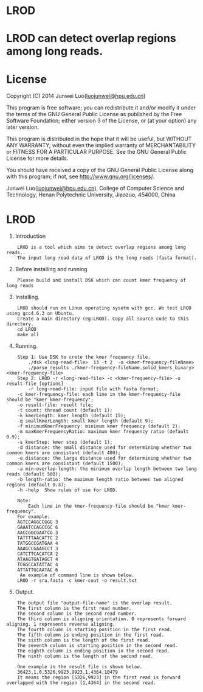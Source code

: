 # LROD
LROD can detect overlap regions among long reads.
=========
License
=========

Copyright (C) 2014 Junwei Luo(luojunwei@hpu.edu.cn)

This program is free software; you can redistribute it and/or
modify it under the terms of the GNU General Public License
as published by the Free Software Foundation; either version 3
of the License, or (at your option) any later version.

This program is distributed in the hope that it will be useful,
but WITHOUT ANY WARRANTY; without even the implied warranty of
MERCHANTABILITY or FITNESS FOR A PARTICULAR PURPOSE.  See the
GNU General Public License for more details.

You should have received a copy of the GNU General Public License
along with this program; if not, see <http://www.gnu.org/licenses/>.

Junwei Luo(luojunwei@hpu.edu.cn),
College of Computer Science and Technology,
Henan Polytechnic University,
Jiaozuo,
454000,
China


LROD
=================

1) Introduction
```
    LROD is a tool which aims to detect overlap regions among long reads..
    The input long read data of LROD is the long reads (fasta format).
```
2) Before installing and running
```
    Please build and install DSK which can count kmer frequency of long reads
```
3) Installing.
```
    LROD should run on Linux operating sysetm with gcc. We test LROD using gcc4.6.3 on Ubuntu.
    Create a main directory (eg:LROD). Copy all source code to this directory.
	cd LROD
	make all
```
4) Running.
```
    Step 1: Use DSK to crete the kmer frequency file.
		./dsk <long-read-file>  13 -t 2  -o <kmer-frequency-fileName>
		./parse_results ./kmer-frequency-fileName.solid_kmers_binary>  <kmer-frequency-file>
    Step 2: LROD -r <long-read-file> -c <kmer-frequency-file> -o result-file [options]
    	-r long-read-file: input file with fasta format;
	-c kmer-frequency-file: each line in the kmer-frequency-file should be "kmer kmer-frequency";
	-o result-file: result file;
	-t count: thread count (default 1);
	-k kmerLength: kmer length (default 15);
	-q smallKmerLength: small kmer length (default 9);
	-f minimumKmerFrequency: minimum kmer frequency (default 2);
	-m maxKmerFrequencyRatio: maximum kmer frequency ratio (default 0.9);
	-s kmerStep: kmer step (default 1);
	-d distance: the small distance used for determining whether two common kmers are consistant (default 400);
	-e distance: the large distance used for determining whether two common kmers are consistant (default 1500);
	-a min-overlap-length: the minimum overlap length between two long reads (default 500);
	-b length-ratio: the maximum length ratio between two aligned regions (default 0.3); 
	-h -help  Show rules of use for LROD.
	
    Note:
    	Each line in the kmer-frequency-file should be "kmer kmer-frequency". 
	For example:
	AGTCCAGGCCGGG 3
	GAAATCCAGCCGC 6
	AACCGGCGAATCG 3
	TATTTTAACATTC 2
	TATGGCCGATGAA 4
	AAAGCCGAAGCCT 3
	CATCTTCACATCA 2
	ATAAGTGATAGCT 4
	TCGGCCATATTAC 4
	ATTATTGCAATAC 6
     An example of command line is shown below.
	LROD -r sra.fasta -c kmer-cout -o result.txt
```
5) Output.
```
    The output file "output-file-name" is the overlap result.
    The first column is the first read number.
    The second column is the second read number.
    The third column is aligning orientation. 0 represents forward aligning. 1 represents reverse aligning.
    The fourth column is starting position in the first read.
    The fifth column is ending position in the first read.
    The sixth column is the length of the first read.
    The seventh column is starting position in the second read.
    The eighth column is ending position in the second read.
    The ninth column is the length of the second read.
    
    One example in the result file is shown below.
    36423,1,0,5326,9923,9923,1,4364,10479
    It means the region [5326,9923] in the first read is forward overlapped with the region [1,4364] in the second read.
```
